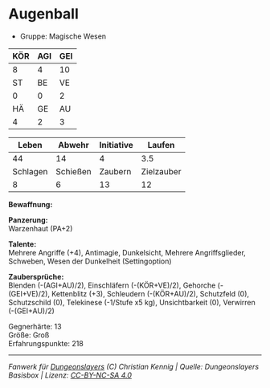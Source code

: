 # Augenball  
- Gruppe: Magische Wesen  

| KÖR | AGI | GEI |  
| --- | --- | --- |  
| 8   | 4   | 10  |
| ST  | BE  | VE  |  
| 0   | 0   | 2   |
| HÄ  | GE  | AU  |  
| 4   | 2   | 3   |


| Leben    | Abwehr   | Initiative | Laufen     |
| -------- | -------- | ---------- | ---------- |
| 44       | 14       | 4          | 3.5        |
| Schlagen | Schießen | Zaubern    | Zielzauber |
| 8        | 6        | 13         | 12         |

**Bewaffnung:**  


**Panzerung:**  
Warzenhaut (PA+2)

**Talente:**  
Mehrere Angriffe (+4), Antimagie, Dunkelsicht, Mehrere Angriffsglieder, Schweben, Wesen der Dunkelheit (Settingoption)

**Zaubersprüche:**  
Blenden (-(AGI+AU)/2), Einschläfern (-(KÖR+VE)/2), Gehorche (-(GEI+VE)/2), Kettenblitz (+3), Schleudern (-(KÖR+AU)/2), Schutzfeld (0), Schutzschild (0), Telekinese (-1/Stufe x5 kg), Unsichtbarkeit (0), Verwirren (-(GEI+AU)/2)

Gegnerhärte: 13  
Größe: Groß  
Erfahrungspunkte: 218  



___
*Fanwerk für [Dungeonslayers](https://www.dungeonslayers.net/) (C) Christian Kennig | Quelle: Dungeonslayers Basisbox | Lizenz: [CC-BY-NC-SA 4.0](https://creativecommons.org/licenses/by-nc-sa/4.0/deed.de)*